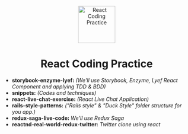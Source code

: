 <p align="center"><a target="\_blank" href="https://github.com/filipenatanael/react-coding-practice"><img width="100" src="https://cdn2.iconfinder.com/data/icons/designer-skills/128/react-512.png" alt="React Coding Practice"></a></p>

<h1 align="center">React Coding Practice</h1>

- **storybook-enzyme-lyef:** *(We'll use Storybook, Enzyme, Lyef React Component and applying TDD & BDD)*
- **snippets:** *(Codes and techniques)*
- **react-live-chat-exercise:** *(React Live Chat Application)*
- **rails-style-patterns:** *("Rails style" & "Duck Style" folder structure  for you app.)*
- **redux-saga-live-code:** *We'll use Redux Saga*
- **reactnd-real-world-redux-twitter:** *Twitter clone using react*
